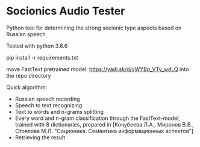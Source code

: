 # Socionics Audio Tester
Python tool for determining the strong socionic type aspects based on Russian speech

Tested with python 3.6.6

pip install -r requirements.txt

move FastText pretrained model: https://yadi.sk/d/vWYBp_VTy_wdLQ into the repo directory

Quick algorithm:
- Russian speech recording
- Speech to text recognizing
- Text to words and n-grams splitting
- Every word and n-gram classification through the FastText-model, trained with 8 dictionaries, prepared in [Кочубеева Л.А., Миронов В.В., Стоялова М.Л. "Соционика. Семантика информационных аспектов"]
- Retrieving the result
